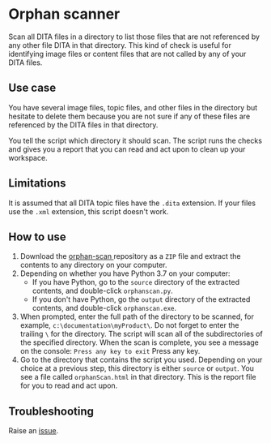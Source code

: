 # Orphan scanner

Scan all DITA files in a directory to list those files that are not referenced by any other file DITA in that directory. This kind of check is useful for identifying image files or content files that are not called by any of your DITA files.

## Use case

You have several image files, topic files, and other files in the directory but hesitate to delete them because you are not sure if any of these files are referenced by the DITA files in that directory. 

You tell the script which directory it should scan. The script runs the checks and gives you a report that you can read and act upon to clean up your workspace.

## Limitations

It is assumed that all DITA topic files have the `.dita` extension. If your files use the `.xml` extension, this script doesn't work.

## How to use

1.  Download the [orphan-scan ](https://github.com/AninditaBasu/orphan-scan) repository as a `ZIP` file and extract the contents to any directory on your computer.
1.  Depending on whether you have Python 3.7 on your computer:
    - If you have Python, go to the `source` directory of the extracted contents, and double-click `orphanscan.py`.
    - If you don't have Python, go the `output` directory of the extracted contents, and double-click `orphanscan.exe`.
1.  When prompted, enter the full path of the directory to be scanned, for example, `c:\documentation\myProduct\`. Do not forget to enter the trailing `\` for the directory. The script will scan all of the subdirectories of the specified directory. When the scan is complete, you see a message on the console: `Press any key to exit` Press any key.
1.  Go to the directory that contains the script you used. Depending on your choice at a previous step, this directory is either `source` or `output`. You see a file called `orphanScan.html` in that directory. This is the report file for you to read and act upon.

## Troubleshooting

Raise an [issue](https://github.com/AninditaBasu/orphan-scan/issues).
